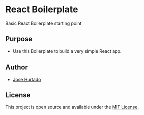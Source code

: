 # React Boilerplate

Basic React Boilerplate starting point

## Purpose

- Use this Boilerplate to build a very simple React app.

## Author

- [Jose Hurtado](https://hurtadojose.com)

## License

This project is open source and available under the [MIT License](LICENSE).